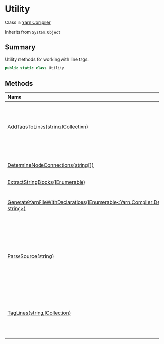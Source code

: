 # Utility

Class in [Yarn.Compiler](/api/csharp/yarn.compiler.md)

Inherits from `System.Object`

## Summary


Utility methods for working with line tags.


```csharp
public static class Utility
```

## Methods

|Name|Description|
|:---|:---|
|[AddTagsToLines(string,ICollection<string>)](/api/csharp/yarn.compiler.utility.addtagstolines.md)|Given Yarn source code, adds line tags to the ends of all lines that need one and do not already have one.|
|[DetermineNodeConnections(string[])](/api/csharp/yarn.compiler.utility.determinenodeconnections.md)|Finds and collates every jump in every node.|
|[ExtractStringBlocks(IEnumerable<Node>)](/api/csharp/yarn.compiler.utility.extractstringblocks.md)||
|[GenerateYarnFileWithDeclarations(IEnumerable<Yarn.Compiler.Declaration>,string,IEnumerable<string>,IDictionary<string, string>)](/api/csharp/yarn.compiler.utility.generateyarnfilewithdeclarations.md)|Generates a Yarn script that contains a node that declares variables.|
|[ParseSource(string)](/api/csharp/yarn.compiler.utility.parsesource.md)|Parses a string of Yarn source code, and produces a FileParseResult and (if there were any problems) a collection of diagnostics.|
|[TagLines(string,ICollection<string>)](/api/csharp/yarn.compiler.utility.taglines.md)|Given Yarn source code, adds line tags to the ends of all lines that need one and do not already have one.|

